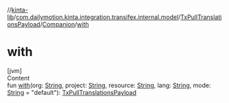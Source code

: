 //[kinta-lib](../../../../index.md)/[com.dailymotion.kinta.integration.transifex.internal.model](../../index.md)/[TxPullTranslationsPayload](../index.md)/[Companion](index.md)/[with](with.md)



# with  
[jvm]  
Content  
fun [with](with.md)(org: [String](https://kotlinlang.org/api/latest/jvm/stdlib/kotlin/-string/index.html), project: [String](https://kotlinlang.org/api/latest/jvm/stdlib/kotlin/-string/index.html), resource: [String](https://kotlinlang.org/api/latest/jvm/stdlib/kotlin/-string/index.html), lang: [String](https://kotlinlang.org/api/latest/jvm/stdlib/kotlin/-string/index.html), mode: [String](https://kotlinlang.org/api/latest/jvm/stdlib/kotlin/-string/index.html) = "default"): [TxPullTranslationsPayload](../index.md)  




